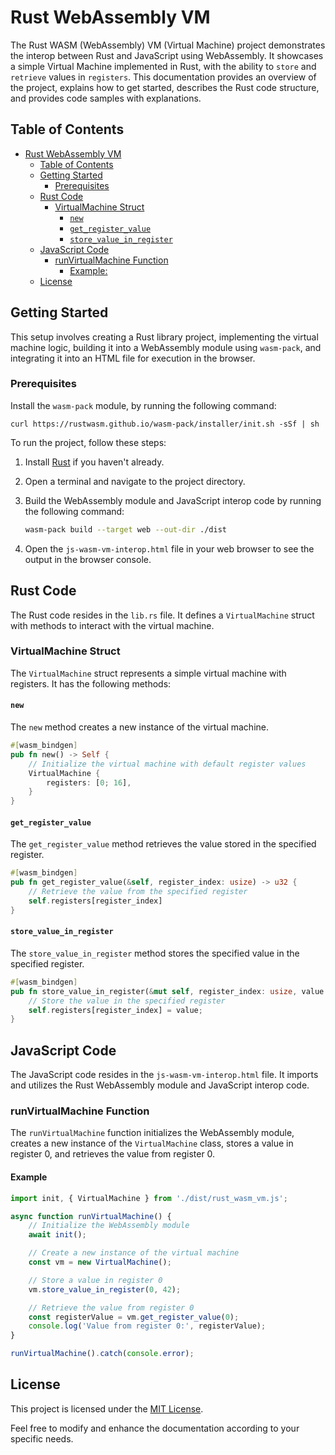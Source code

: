 # Rust WebAssembly VM

The Rust WASM (WebAssembly) VM (Virtual Machine) project demonstrates the interop between Rust and JavaScript using WebAssembly. It showcases a simple Virtual Machine implemented in Rust, with the ability to `store` and `retrieve` values in `registers`. This documentation provides an overview of the project, explains how to get started, describes the Rust code structure, and provides code samples with explanations.

## Table of Contents

- [Rust WebAssembly VM](#rust-webassembly-vm)
  - [Table of Contents](#table-of-contents)
  - [Getting Started](#getting-started)
    - [Prerequisites](#prerequisites)
  - [Rust Code](#rust-code)
    - [VirtualMachine Struct](#virtualmachine-struct)
      - [`new`](#new)
      - [`get_register_value`](#get_register_value)
      - [`store_value_in_register`](#store_value_in_register)
  - [JavaScript Code](#javascript-code)
    - [runVirtualMachine Function](#runvirtualmachine-function)
      - [Example:](#example)
  - [License](#license)

## Getting Started

This setup involves creating a Rust library project, implementing the virtual machine logic, building it into a WebAssembly module using `wasm-pack`, and integrating it into an HTML file for execution in the browser.

### Prerequisites

Install the `wasm-pack` module, by running the following command:

```shell
curl https://rustwasm.github.io/wasm-pack/installer/init.sh -sSf | sh
```

To run the project, follow these steps:

1. Install [Rust](https://www.rust-lang.org/tools/install) if you haven't already.
2. Open a terminal and navigate to the project directory.
3. Build the WebAssembly module and JavaScript interop code by running the following command:

   ```bash
   wasm-pack build --target web --out-dir ./dist
   ```

4. Open the `js-wasm-vm-interop.html` file in your web browser to see the output in the browser console.

## Rust Code

The Rust code resides in the `lib.rs` file. It defines a `VirtualMachine` struct with methods to interact with the virtual machine.

### VirtualMachine Struct

The `VirtualMachine` struct represents a simple virtual machine with registers. It has the following methods:

#### `new`

The `new` method creates a new instance of the virtual machine.

```rust
#[wasm_bindgen]
pub fn new() -> Self {
    // Initialize the virtual machine with default register values
    VirtualMachine {
        registers: [0; 16],
    }
}
```

#### `get_register_value`

The `get_register_value` method retrieves the value stored in the specified register.

```rust
#[wasm_bindgen]
pub fn get_register_value(&self, register_index: usize) -> u32 {
    // Retrieve the value from the specified register
    self.registers[register_index]
}
```

#### `store_value_in_register`

The `store_value_in_register` method stores the specified value in the specified register.

```rust
#[wasm_bindgen]
pub fn store_value_in_register(&mut self, register_index: usize, value: u32) {
    // Store the value in the specified register
    self.registers[register_index] = value;
}
```

## JavaScript Code

The JavaScript code resides in the `js-wasm-vm-interop.html` file. It imports and utilizes the Rust WebAssembly module and JavaScript interop code.

### runVirtualMachine Function

The `runVirtualMachine` function initializes the WebAssembly module, creates a new instance of the `VirtualMachine` class, stores a value in register 0, and retrieves the value from register 0.

#### Example

```javascript
import init, { VirtualMachine } from './dist/rust_wasm_vm.js';

async function runVirtualMachine() {
    // Initialize the WebAssembly module
    await init();

    // Create a new instance of the virtual machine
    const vm = new VirtualMachine();

    // Store a value in register 0
    vm.store_value_in_register(0, 42);

    // Retrieve the value from register 0
    const registerValue = vm.get_register_value(0);
    console.log('Value from register 0:', registerValue);
}

runVirtualMachine().catch(console.error);
```

## License

This project is licensed under the [MIT License](LICENSE).

Feel free to modify and enhance the documentation according to your specific needs.
